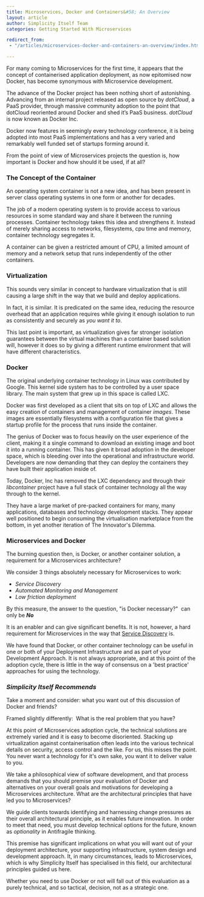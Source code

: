 ```yaml
---
title: Microservices, Docker and Containers&#58; An Overview
layout: article
author: Simplicity Itself Team
categories: Getting Started With Microservices

redirect_from:
 - "/articles/microservices-docker-and-containers-an-overview/index.html"

---
```


For many coming to Microservices for the first time, it appears that the concept of containerised application deployment, as now epitomised now Docker, has become synonymous with Microservice development.

The advance of the Docker project has been nothing short of astonishing. Advancing from an internal project released as open source by <em>dotCloud</em>, a PaaS provider, through massive community adoption to the point that dotCloud reoriented around Docker and shed it’s PaaS business. <em>dotCloud</em> is now known as Docker Inc.

Docker now features in seemingly every technology conference, it is being adopted into most PaaS implementations and has a very varied and remarkably well funded set of startups forming around it.

From the point of view of Microservices projects the question is, how important is Docker and how should it be used, if at all?

<h3>The Concept of the Container</h3>

An operating system container is not a new idea, and has been present in server class operating systems in one form or another for decades.

The job of a modern operating system is to provide access to various resources in some standard way and share it between the running processes. Container technology takes this idea and strengthens it. Instead of merely sharing access to networks, filesystems, cpu time and memory, container technology segregates it.

A container can be given a restricted amount of CPU, a limited amount of memory and a network setup that runs independently of the other containers.
<h3>Virtualization</h3>
This sounds very similar in concept to hardware virtualization that is still causing a large shift in the way that we build and deploy applications.

In fact, it is similar. It is predicated on the same idea, reducing the resource overhead that an application requires while giving it enough isolation to run as consistently and securely as <em>you want it to</em>.

This last point is important, as virtualization gives far stronger isolation guarantees between the virtual machines than a container based solution will, however it does so by giving a different runtime environment that will have different characteristics.

<h3>Docker</h3>

The original underlying container technology in Linux was contributed by Google. This kernel side system has to be controlled by a user space library. The main system that grew up in this space is called LXC.

Docker was first developed as a client that sits on top of LXC and allows the easy creation of containers and management of container <em>images</em>. These images are essentially filesystems with a configuration file that gives a startup profile for the process that runs inside the container.

The genius of Docker was to focus heavily on the user experience of the client, making it a single command to download an existing image and boot it into a running container. This has given it broad adoption in the developer space, which is bleeding over into the operational and infrastructure world. Developers are now demanding that they can deploy the containers they have built their application inside of.

Today, Docker, Inc has removed the LXC dependency and through their <em>libcontainer</em> project have a full stack of container technology all the way through to the kernel.

They have a large market of pre-packed containers for many, many applications, databases and technology development stacks. They appear well positioned to begin consuming the virtualisation marketplace from the bottom, in yet another iteration of The Innovator's Dilemma.

<h3>Microservices and Docker</h3>

The burning question then, is Docker, or another container solution, a requirement for a Microservices architecture?

We consider 3 things absolutely necessary for Microservices to work:
<ul>
	<li><em>Service Discovery</em></li>
	<li><em>Automated Monitoring and Management</em></li>
	<li><em>Low friction deployment</em></li>
</ul>

By this measure, the answer to the question, "is Docker necessary?"  can only be <em><strong>No</strong></em>

It is an enabler and can give significant benefits. It is not, however, a hard requirement for Microservices in the way that <a title="Service Discovery Overview" href="/learning/getting-started-microservices/service-discovery-overview/" target="_blank">Service Discovery</a> is.

We have found that Docker, or other container technology can be useful in one or both of your Deployment Infrastructure and as part of your Development Approach. It is not always appropriate, and at this point of the adoption cycle, there is little in the way of consensus on a 'best practice' approaches for using the technology.

<h3><em>Simplicity Itself Recommends</em></h3>

Take a moment and consider: what you want out of this discussion of Docker and friends?

Framed slightly differently:  What is the real problem that you have?

At this point of Microservices adoption cycle, the technical solutions are extremely varied and it is easy to become disoriented. Stacking up virtualization against containerisation often leads into the various technical details on security, access control and the like. For us, this misses the point. You never want a technology for it's own sake, you want it to deliver value to you.

We take a philosophical view of software development, and that process demands that you should premise your evaluation of Docker and alternatives on your overall goals and motivations for developing a Microservices architecture. What are the architectural principles that have led you to Microservices?

We guide clients towards identifying and harnessing change pressures as their overall architectural principle, as it enables future innovation.  In order to meet that need, you must develop technical options for the future, known as <em>optionality</em> in Antifragile thinking.

This premise has significant implications on what you will want out of your deployment architecture, your supporting infrastructure, system design and development approach. It, in many circumstances, leads to Microservices, which is why Simplicity Itself has specialised in this field, our architectural principles guided us here.

Whether you need to use Docker or not will fall out of this evaluation as a purely technical, and so tactical, decision, not as a strategic one.
